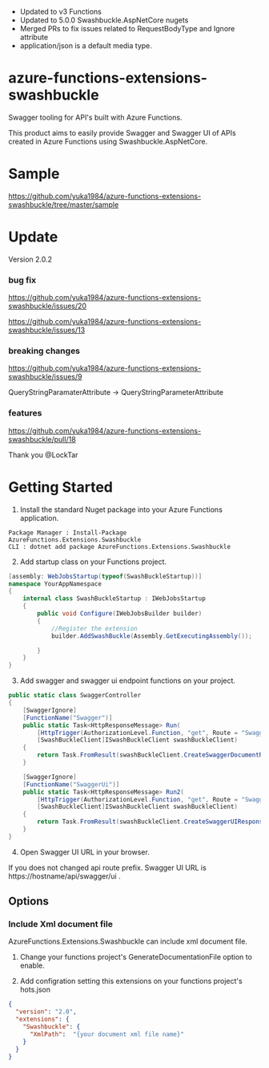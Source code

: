 - Updated to v3 Functions
- Updated to 5.0.0 Swashbuckle.AspNetCore nugets
- Merged PRs to fix issues related to RequestBodyType and Ignore attribute
- application/json is a default media type.


# azure-functions-extensions-swashbuckle

Swagger tooling for API's built with Azure Functions. 

This product aims to easily provide Swagger and Swagger UI of APIs created in Azure Functions using Swashbuckle.AspNetCore.

# Sample

https://github.com/yuka1984/azure-functions-extensions-swashbuckle/tree/master/sample

# Update

Version 2.0.2

### bug fix 

https://github.com/yuka1984/azure-functions-extensions-swashbuckle/issues/20

https://github.com/yuka1984/azure-functions-extensions-swashbuckle/issues/13

### breaking changes

https://github.com/yuka1984/azure-functions-extensions-swashbuckle/issues/9

QueryStringParamaterAttribute -> QueryStringParameterAttribute

### features

https://github.com/yuka1984/azure-functions-extensions-swashbuckle/pull/18

Thank you @LockTar

# Getting Started

1. Install the standard Nuget package into your Azure Functions application.

```
Package Manager : Install-Package AzureFunctions.Extensions.Swashbuckle
CLI : dotnet add package AzureFunctions.Extensions.Swashbuckle
```

2. Add startup class on your Functions project.
```csharp
[assembly: WebJobsStartup(typeof(SwashBuckleStartup))]
namespace YourAppNamespace
{
    internal class SwashBuckleStartup : IWebJobsStartup
    {
        public void Configure(IWebJobsBuilder builder)
        {
            //Register the extension
            builder.AddSwashBuckle(Assembly.GetExecutingAssembly());

        }
    }
}
```

3. Add swagger and swagger ui endpoint functions on your project.

```csharp
public static class SwaggerController
{
    [SwaggerIgnore]
    [FunctionName("Swagger")]
    public static Task<HttpResponseMessage> Run(
        [HttpTrigger(AuthorizationLevel.Function, "get", Route = "Swagger/json")] HttpRequestMessage req,
        [SwashBuckleClient]ISwashBuckleClient swashBuckleClient)
    {
        return Task.FromResult(swashBuckleClient.CreateSwaggerDocumentResponse(req));
    }

    [SwaggerIgnore]
    [FunctionName("SwaggerUi")]
    public static Task<HttpResponseMessage> Run2(
        [HttpTrigger(AuthorizationLevel.Function, "get", Route = "Swagger/ui")] HttpRequestMessage req,
        [SwashBuckleClient]ISwashBuckleClient swashBuckleClient)
    {
        return Task.FromResult(swashBuckleClient.CreateSwaggerUIResponse(req, "swagger/json"));
    }
}
```

4. Open Swagger UI URL in your browser.

If you does not changed api route prefix. Swagger UI URL is https://hostname/api/swagger/ui .

## Options

### Include Xml document file

AzureFunctions.Extensions.Swashbuckle can include xml document file.

1. Change your functions project's GenerateDocumentationFile option to enable.

2. Add configration setting this extensions on your functions project's hots.json

```json
{
  "version": "2.0",
  "extensions": {
    "Swashbuckle": {
      "XmlPath":  "{your document xml file name}" 
    } 
  }
}
```
